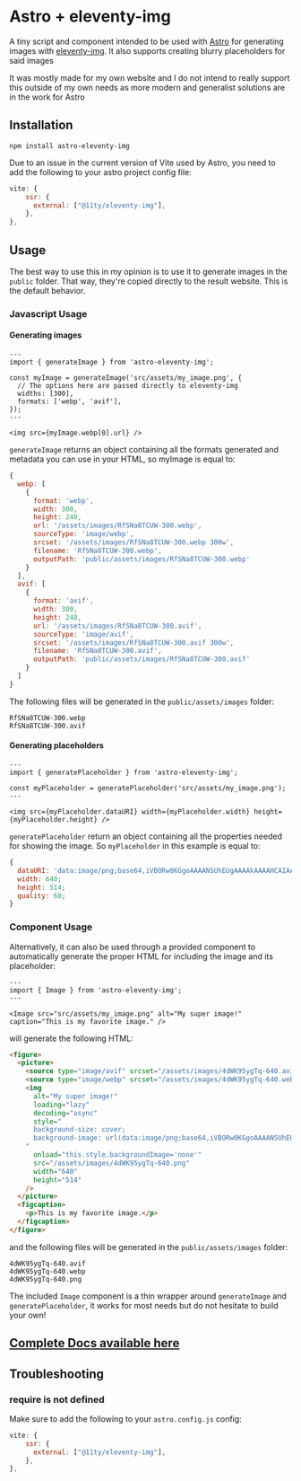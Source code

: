 # Astro + eleventy-img

A tiny script and component intended to be used with [Astro](https://astro.build/) for generating images with [eleventy-img](https://github.com/11ty/eleventy-img). It also supports creating blurry placeholders for said images

It was mostly made for my own website and I do not intend to really support this outside of my own needs as more modern and generalist solutions are in the work for Astro

## Installation

```shell
npm install astro-eleventy-img
```

Due to an issue in the current version of Vite used by Astro, you need to add the following to your astro project config file:

```js
vite: {
    ssr: {
      external: ["@11ty/eleventy-img"],
    },
},
```

## Usage

The best way to use this in my opinion is to use it to generate images in the `public` folder. That way, they're copied directly to the result website. This is the default behavior.

### Javascript Usage

#### Generating images

```astro
---
import { generateImage } from 'astro-eleventy-img';

const myImage = generateImage('src/assets/my_image.png', {
  // The options here are passed directly to eleventy-img
  widths: [300],
  formats: ['webp', 'avif'],
});
---

<img src={myImage.webp[0].url} />
```

`generateImage` returns an object containing all the formats generated and metadata you can use in your HTML, so myImage is equal to:

```js
{
  webp: [
    {
      format: 'webp',
      width: 300,
      height: 240,
      url: '/assets/images/RfSNa8TCUW-300.webp',
      sourceType: 'image/webp',
      srcset: '/assets/images/RfSNa8TCUW-300.webp 300w',
      filename: 'RfSNa8TCUW-300.webp',
      outputPath: 'public/assets/images/RfSNa8TCUW-300.webp'
    }
  ],
  avif: [
    {
      format: 'avif',
      width: 300,
      height: 240,
      url: '/assets/images/RfSNa8TCUW-300.avif',
      sourceType: 'image/avif',
      srcset: '/assets/images/RfSNa8TCUW-300.avif 300w',
      filename: 'RfSNa8TCUW-300.avif',
      outputPath: 'public/assets/images/RfSNa8TCUW-300.avif'
    }
  ]
}
```

The following files will be generated in the `public/assets/images` folder:

```shell
RfSNa8TCUW-300.webp
RfSNa8TCUW-300.avif
```

#### Generating placeholders

```astro
---
import { generatePlaceholder } from 'astro-eleventy-img';

const myPlaceholder = generatePlaceholder('src/assets/my_image.png');
---

<img src={myPlaceholder.dataURI} width={myPlaceholder.width} height={myPlaceholder.height} />
```

`generatePlaceholder` return an object containing all the properties needed for showing the image. So `myPlaceholder` in this example is equal to:

```js
{
  dataURI: 'data:image/png;base64,iVBORw0KGgoAAAANSUhEUgAAAAkAAAAHCAIAAABV+fA3AAAACXBIWXMAAAsTAAALEwEAmpwYAAAAz0lEQVQImQHEADv/AJ7Ho7PYwTt5UhdkNjmLSUOPUCB4MSFzMkGMNACixqksb04WUy4wdz9cnFxPnksbaS0HTCo3hDUAnLmcRnFLQ289ZpZXn7Z9MpA+OYU9EFstVZpHAJ3GaqnPbJXFW5iyZNzLqZWvco+9YHeqVlKXSACu1myt13Cc1GW6ynnFrIjK4ouSzFZ/vlNsskgAytqD1d6Q3+Kevsl/xb951+OXyt6FstVytNRzAIS0S4i2S5u8TK3NXrPOZ57CYqLGXWiqOoi4Rz9UYMGpm241AAAAAElFTkSuQmCC';
  width: 640;
  height: 514;
  quality: 60;
}
```

### Component Usage

Alternatively, it can also be used through a provided component to automatically generate the proper HTML for including the image and its placeholder:

```astro
---
import { Image } from 'astro-eleventy-img';
---

<Image src="src/assets/my_image.png" alt="My super image!" caption="This is my favorite image." />
```

will generate the following HTML:

```html
<figure>
  <picture>
    <source type="image/avif" srcset="/assets/images/4dWK95ygTq-640.avif 640w" />
    <source type="image/webp" srcset="/assets/images/4dWK95ygTq-640.webp 640w" />
    <img
      alt="My super image!"
      loading="lazy"
      decoding="async"
      style="
      background-size: cover;
      background-image: url(data:image/png;base64,iVBORw0KGgoAAAANSUhEUgAAAAkAAAAHCAIAAABV+fA3AAAACXBIWXMAAAsTAAALEwEAmpwYAAAAz0lEQVQImQHEADv/AJ7Ho7PYwTt5UhdkNjmLSUOPUCB4MSFzMkGMNACixqksb04WUy4wdz9cnFxPnksbaS0HTCo3hDUAnLmcRnFLQ289ZpZXn7Z9MpA+OYU9EFstVZpHAJ3GaqnPbJXFW5iyZNzLqZWvco+9YHeqVlKXSACu1myt13Cc1GW6ynnFrIjK4ouSzFZ/vlNsskgAytqD1d6Q3+Kevsl/xb951+OXyt6FstVytNRzAIS0S4i2S5u8TK3NXrPOZ57CYqLGXWiqOoi4Rz9UYMGpm241AAAAAElFTkSuQmCC);
    "
      onload="this.style.backgroundImage='none'"
      src="/assets/images/4dWK95ygTq-640.png"
      width="640"
      height="514"
    />
  </picture>
  <figcaption>
    <p>This is my favorite image.</p>
  </figcaption>
</figure>
```

and the following files will be generated in the `public/assets/images` folder:

```shell
4dWK95ygTq-640.avif
4dWK95ygTq-640.webp
4dWK95ygTq-640.png
```

The included `Image` component is a thin wrapper around `generateImage` and `generatePlaceholder`, it works for most needs but do not hesitate to build your own!

## [Complete Docs available here](./Docs.md)

## Troubleshooting

### require is not defined

Make sure to add the following to your `astro.config.js` config:

```js
vite: {
    ssr: {
      external: ["@11ty/eleventy-img"],
    },
},
```
